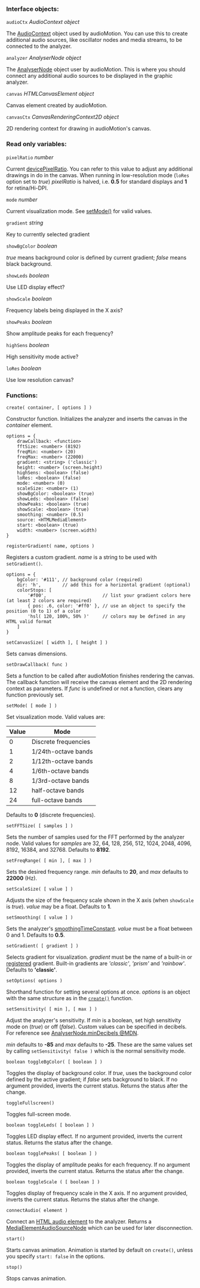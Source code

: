 ### Interface objects:

`audioCtx` *AudioContext object*

The [AudioContext](https://developer.mozilla.org/en-US/docs/Web/API/AudioContext) object used by audioMotion. You can use this to create additional audio sources, like oscillator nodes and media streams, to be connected to the analyzer.

`analyzer` *AnalyserNode object*

The [AnalyserNode](https://developer.mozilla.org/en-US/docs/Web/API/AnalyserNode) object user by audioMotion. This is where you should connect any additional audio sources to be displayed in the graphic analyzer.

`canvas` *HTMLCanvasElement object*

Canvas element created by audioMotion.

`canvasCtx` *CanvasRenderingContext2D object*

2D rendering context for drawing in audioMotion's canvas.

### Read only variables:

`pixelRatio` *number*

Current [devicePixelRatio](https://developer.mozilla.org/en-US/docs/Web/API/Window/devicePixelRatio). You can refer to this value to adjust any additional drawings in do in the canvas. When running in low-resolution mode (`loRes` option set to *true*) *pixelRatio* is halved, i.e. **0.5** for standard displays and **1** for retina/Hi-DPI.

`mode` *number*

Current visualization mode. See [setMode()](#set-mode) for valid values.

`gradient` *string*

Key to currently selected gradient

`showBgColor` *boolean*

*true* means background color is defined by current gradient; *false* means black background.

`showLeds` *boolean*

Use LED display effect?

`showScale` *boolean*

Frequency labels being displayed in the X axis?

`showPeaks` *boolean*

Show amplitude peaks for each frequency?

`highSens` *boolean*

High sensitivity mode active?

`loRes` *boolean*

Use low resolution canvas?


### Functions:

<a name="create"></a>`create( container, [ options ] )`

Constructor function. Initializes the analyzer and inserts the canvas in the *container* element.

```
options = {
	drawCallback: <function>
	fftSize: <number> (8192)
	freqMin: <number> (20)
	freqMax: <number> (22000)
	gradient: <string> ('classic')
	height: <number> (screen.height)
	highSens: <boolean> (false)
	loRes: <boolean> (false)
	mode: <number> (0)
	scaleSize: <number> (1)
	showBgColor: <boolean> (true)
	showLeds: <boolean> (false)
	showPeaks: <boolean> (true)
	showScale: <boolean> (true)
	smoothing: <number> (0.5)
	source: <HTMLMediaElement>
	start: <boolean> (true)
	width: <number> (screen.width)
}
```

<a name="register-gradient"></a>`registerGradient( name, options )`

Registers a custom gradient. *name* is a string to be used with `setGradient()`.

```
options = {
	bgColor: '#111', // background color (required)
	dir: 'h',        // add this for a horizontal gradient (optional)
	colorStops: [
		'#f00',                     // list your gradient colors here (at least 2 colors are required)
		{ pos: .6, color: '#ff0' }, // use an object to specify the position (0 to 1) of a color
		'hsl( 120, 100%, 50% )'     // colors may be defined in any HTML valid format
	]
}
```

`setCanvasSize( [ width ], [ height ] )`

Sets canvas dimensions.

`setDrawCallback( func )`

Sets a function to be called after audioMotion finishes rendering the canvas. The callback function will receive the canvas element and the 2D rendering context as parameters. If *func* is undefined or not a function, clears any function previously set.

<a name="set-mode"></a>`setMode( [ mode ] )`

Set visualization mode. Valid values are:

| Value | Mode |
|-------|------|
| 0 | Discrete frequencies |
| 1 | 1/24th-octave bands |
| 2 | 1/12th-octave bands |
| 4 | 1/6th-octave bands |
| 8 | 1/3rd-octave bands |
| 12 | half-octave bands |
| 24 | full-octave bands |

Defaults to **0** (discrete frequencies).

`setFFTSize( [ samples ] )`

Sets the number of samples used for the FFT performed by the analyzer node.
Valid values for *samples* are 32, 64, 128, 256, 512, 1024, 2048, 4096, 8192, 16384, and 32768. Defaults to **8192**.

`setFreqRange( [ min ], [ max ] )`

Sets the desired frequency range. *min* defaults to **20**, and *max* defaults to **22000** (Hz).

`setScaleSize( [ value ] )`

Adjusts the size of the frequency scale shown in the X axis (when `showScale` is *true*). *value* may be a float. Defaults to **1**.

`setSmoothing( [ value ] )`

Sets the analyzer's [smoothingTimeConstant](https://developer.mozilla.org/en-US/docs/Web/API/AnalyserNode/smoothingTimeConstant). *value* must be a float between 0 and 1. Defaults to **0.5**.

`setGradient( [ gradient ] )`

Selects gradient for visualization. *gradient* must be the name of a built-in or [registered](#register-gradient) gradient. Built-in gradients are *'classic'*, *'prism'* and *'rainbow'*. Defaults to **'classic'**.

`setOptions( options )`

Shorthand function for setting several options at once. *options* is an object with the same structure as in the [`create()`](#create) function.

`setSensitivity( [ min ], [ max ] )`

Adjust the analyzer's sensitivity. If *min* is a boolean, set high sensitivity mode on (*true*) or off (*false*).
Custom values can be specified in decibels. For reference see [AnalyserNode.minDecibels @MDN](https://developer.mozilla.org/en-US/docs/Web/API/AnalyserNode/minDecibels).

*min* defaults to **-85** and *max* defaults to **-25**. These are the same values set by calling `setSensitivity( false )` which is the normal sensitivity mode.

`boolean toggleBgColor( [ boolean ] )`

Toggles the display of background color. If *true*, uses the background color defined by the active gradient; if *false* sets background to black. If no argument provided, inverts the current status. Returns the status after the change.

`toggleFullscreen()`

Toggles full-screen mode.

`boolean toggleLeds( [ boolean ] )`

Toggles LED display effect. If no argument provided, inverts the current status. Returns the status after the change.

`boolean togglePeaks( [ boolean ] )`

Toggles the display of amplitude peaks for each frequency. If no argument provided, inverts the current status. Returns the status after the change.

`boolean toggleScale ( [ boolean ] )`

Toggles display of frequency scale in the X axis. If no argument provided, inverts the current status. Returns the status after the change.

`connectAudio( element )`

Connect an [HTML audio element](https://developer.mozilla.org/en-US/docs/Web/API/HTMLAudioElement) to the analyzer.
Returns a [MediaElementAudioSourceNode](https://developer.mozilla.org/en-US/docs/Web/API/MediaElementAudioSourceNode) which can be used for later disconnection.

`start()`

Starts canvas animation. Animation is started by default on `create()`, unless you specify `start: false` in the options.

`stop()`

Stops canvas animation.
